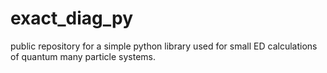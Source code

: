 # exact_diag_py
public repository for a simple python library used for small ED calculations of quantum many particle systems.


